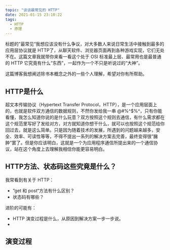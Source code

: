 ```yaml
---
topic: "谈谈最常见的 HTTP"
date: 2021-01-15 23:10:22
tags:
  - HTTP
  - 原理
---
```


标题的”最常见“我想应该没有什么争议，对大多数人来说日常生活中接触到最多的应用层协议就是 HTTP了，从聊天软件、浏览器页面再到各种游戏实现，它们无处不在。这篇文章我就带你来看一看这个处于 OSI 标准最上层、最常用也是最普通的 HTTP 它究竟有什么“东西”，一起作为一个不只是听说过的“大神”。

这篇博客我想阐述除书本概念之外的一些个人理解，希望对你有所帮助。

## HTTP是什么

超文本传输协议（Hypertext Transfer Protocol，HTTP），是一个应用层面上的，也就是软件双方通信的数据规则，不然你发给我一串 @#$%$%^$%^，只有你能看懂，我怎么知道你说的是什么玩意？双方按照这个规则去通信，有什么需求都在这个规范里写好了发给对方，对方就知道你想干什么，就可以也按照这个规范给你回过去，就是这么简单。只是因为随着技术的发展，所遇到的问题越来越多，安全、效率、可读性等等，不得不提出一系列的解决方案去完善，最终变得很”臃肿“罢了。但是你应该明白，这就是一个为应用程序通信所提出来的一个通信协议，站在这个角度上去理解我相信你能更容易明白。

## HTTP方法、状态码这些究竟是什么？

我常看到有关于 HTTP：

- ”get 和 post“方法有什么区别？
- 状态码有哪些？

进阶的可能有：

- HTTP 演变过程是什么，从原因到解决方案一步一步说。
- 



## 演变过程